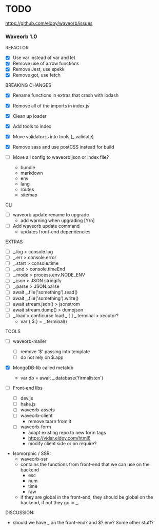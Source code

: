 # TODO

https://github.com/eldoy/waveorb/issues

### Waveorb 1.0

REFACTOR

- [x] Use var instead of var and let
- [x] Remove use of arrow functions
- [x] Remove Jest, use spekk
- [x] Remove got, use fetch

BREAKING CHANGES

- [x] Rename functions in extras that crash with lodash
- [x] Remove all of the imports in index.js
- [x] Clean up loader
- [x] Add tools to index
- [x] Move validator.js into tools (_.validate)
- [x] Remove sass and use postCSS instead for build

- [ ] Move all config to waveorb.json or index file?
  - bundle
  - markdown
  - env
  - lang
  - routes
  - sitemap

CLI

- [ ] waveorb update rename to upgrade
  - add warning when upgrading [Y/n]
- [ ] Add waveorb update command
  - updates front-end dependencies

EXTRAS

- [ ] _.log > console.log
- [ ] _.err > console.error
- [ ] _.start > console.time
- [ ] _.end > console.timeEnd
- [ ] _.mode > process.env.NODE_ENV
- [ ] _.json > JSON.stringify
- [ ] _.parse > JSON.parse
- [ ] await _.file('something').read()
- [ ] await _.file('something').write()
- [ ] await stream.json() > jsonstrom
- [ ] await stream.dump() > dumpjson
- [ ] _.load > conficurse.load
_ [ ] _.terminal > xecutor?
  - var { $ } = _.terminal()

TOOLS

- [ ] waveorb-mailer
  - [ ] remove '$' passing into template
  - [ ] do not rely on $.app

- [x] MongoDB-lib called metaldb
  - var db = await _.database('firmalisten')

- [ ] Front-end libs
  - [ ] dev.js
  - [ ] haka.js
  - [ ] waveorb-assets
  - [ ] waveorb-client
    - remove taarn from it
  - [ ] waveorb-form
    - adapt existing repo to new form tags
    - https://vidar.eldoy.com/html6
    - modify client side or on require?

- Isomorphic / SSR:
  - waveorb-ssr
  - contains the functions from front-end that we can use on the backend
    - esc
    - num
    - time
    - raw
  - if they are global in the front-end, they should be global on the backend, if not they go in _.


DISCUSSION:

- should we have _ on the front-end? and $? env? Some other stuff?